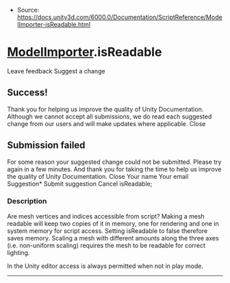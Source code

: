 * Source: https://docs.unity3d.com/6000.0/Documentation/ScriptReference/ModelImporter-isReadable.html

#  [ModelImporter](https://docs.unity3d.com/6000.0/Documentation/ScriptReference/ModelImporter.html).isReadable
Leave feedback
Suggest a change
## Success!
Thank you for helping us improve the quality of Unity Documentation. Although we cannot accept all submissions, we do read each suggested change from our users and will make updates where applicable.
Close
## Submission failed
For some reason your suggested change could not be submitted. Please <a>try again</a> in a few minutes. And thank you for taking the time to help us improve the quality of Unity Documentation.
Close
Your name Your email Suggestion* Submit suggestion
Cancel
isReadable; 
### Description
Are mesh vertices and indices accessible from script?
Making a mesh readable will keep two copies of it in memory, one for rendering and one in system memory for script access. Setting isReadable to false therefore saves memory. Scaling a mesh with different amounts along the three axes (i.e. non-uniform scaling) requires the mesh to be readable for correct lighting.  
  
In the Unity editor access is always permitted when not in play mode.
* * *
